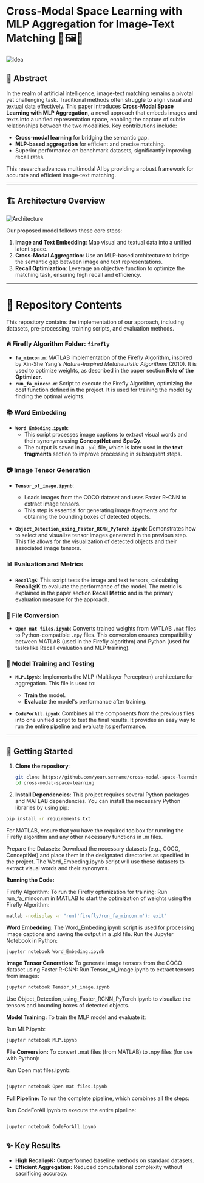 # Cross-Modal Space Learning with MLP Aggregation for Image-Text Matching 🔗🖼️📝

![Idea](Images/idea.png)

## 🌟 Abstract
In the realm of artificial intelligence, image-text matching remains a pivotal yet challenging task. Traditional methods often struggle to align visual and textual data effectively. This paper introduces **Cross-Modal Space Learning with MLP Aggregation**, a novel approach that embeds images and texts into a unified representation space, enabling the capture of subtle relationships between the two modalities. Key contributions include:  
- **Cross-modal learning** for bridging the semantic gap.
- **MLP-based aggregation** for efficient and precise matching.
- Superior performance on benchmark datasets, significantly improving recall rates.

This research advances multimodal AI by providing a robust framework for accurate and efficient image-text matching.

---

## 🏗️ Architecture Overview
![Architecture](Images/main.png)

Our proposed model follows these core steps:
1. **Image and Text Embedding**: Map visual and textual data into a unified latent space.
2. **Cross-Modal Aggregation**: Use an MLP-based architecture to bridge the semantic gap between image and text representations.
3. **Recall Optimization**: Leverage an objective function to optimize the matching task, ensuring high recall and efficiency.

---

# 📂 Repository Contents
This repository contains the implementation of our approach, including datasets, pre-processing, training scripts, and evaluation methods.

### 🔥 **Firefly Algorithm Folder**: `firefly`
- **`fa_mincon.m`**: MATLAB implementation of the Firefly Algorithm, inspired by Xin-She Yang's *Nature-Inspired Metaheuristic Algorithms* (2010). It is used to optimize weights, as described in the paper section **Role of the Optimizer**.
- **`run_fa_mincon.m`**: Script to execute the Firefly Algorithm, optimizing the cost function defined in the project. It is used for training the model by finding the optimal weights.

### 📚 **Word Embedding**
- **`Word_Embeding.ipynb`**: 
  - This script processes image captions to extract visual words and their synonyms using **ConceptNet** and **SpaCy**. 
  - The output is saved in a `.pkl` file, which is later used in the **text fragments** section to improve processing in subsequent steps.

### 📷 **Image Tensor Generation**
- **`Tensor_of_image.ipynb`**: 
  - Loads images from the COCO dataset and uses Faster R-CNN to extract image tensors. 
  - This step is essential for generating image fragments and for obtaining the bounding boxes of detected objects.
  
- **`Object_Detection_using_Faster_RCNN_PyTorch.ipynb`**: Demonstrates how to select and visualize tensor images generated in the previous step. This file allows for the visualization of detected objects and their associated image tensors.

### 📊 **Evaluation and Metrics**
- **`Recall@K`**: This script tests the image and text tensors, calculating **Recall@K** to evaluate the performance of the model. The metric is explained in the paper section **Recall Metric** and is the primary evaluation measure for the approach.

### 🧰 **File Conversion**
- **`Open mat files.ipynb`**: Converts trained weights from MATLAB `.mat` files to Python-compatible `.npy` files. This conversion ensures compatibility between MATLAB (used in the Firefly algorithm) and Python (used for tasks like Recall evaluation and MLP training).

### 🧠 **Model Training and Testing**
- **`MLP.ipynb`**: Implements the MLP (Multilayer Perceptron) architecture for aggregation. This file is used to:
  - **Train** the model.
  - **Evaluate** the model's performance after training.
  
- **`CodeForAll.ipynb`**: Combines all the components from the previous files into one unified script to test the final results. It provides an easy way to run the entire pipeline and evaluate its performance.

---

## 🚀 Getting Started
1. **Clone the repository**:
   ```bash
   git clone https://github.com/yourusername/cross-modal-space-learning
   cd cross-modal-space-learning

   ```
2. **Install Dependencies**:
This project requires several Python packages and MATLAB dependencies. You can install the necessary Python libraries by using pip:

```bash
pip install -r requirements.txt
```
For MATLAB, ensure that you have the required toolbox for running the Firefly algorithm and any other necessary functions in .m files.

Prepare the Datasets: Download the necessary datasets (e.g., COCO, ConceptNet) and place them in the designated directories as specified in the project. The Word_Embeding.ipynb script will use these datasets to extract visual words and their synonyms.

**Running the Code:**

Firefly Algorithm:
To run the Firefly optimization for training:
Run run_fa_mincon.m in MATLAB to start the optimization of weights using the Firefly Algorithm:
```bash
matlab -nodisplay -r "run('firefly/run_fa_mincon.m'); exit"
```
**Word Embedding**:
The Word_Embeding.ipynb script is used for processing image captions and saving the output in a .pkl file. Run the Jupyter Notebook in Python:
```bash
jupyter notebook Word_Embeding.ipynb
```
**Image Tensor Generation:**
To generate image tensors from the COCO dataset using Faster R-CNN:
Run Tensor_of_image.ipynb to extract tensors from images:

```bash
jupyter notebook Tensor_of_image.ipynb
```
Use Object_Detection_using_Faster_RCNN_PyTorch.ipynb to visualize the tensors and bounding boxes of detected objects.

**Model Training:**
To train the MLP model and evaluate it:

Run MLP.ipynb:

```bash
jupyter notebook MLP.ipynb

```
**File Conversion:**
To convert .mat files (from MATLAB) to .npy files (for use with Python):

Run Open mat files.ipynb:

```bash

jupyter notebook Open mat files.ipynb
```
**Full Pipeline:**
To run the complete pipeline, which combines all the steps:

Run CodeForAll.ipynb to execute the entire pipeline:

```bash

jupyter notebook CodeForAll.ipynb
```
## ✨ Key Results
- **High Recall@K:** Outperformed baseline methods on standard datasets.
- **Efficient Aggregation:** Reduced computational complexity without sacrificing accuracy.
